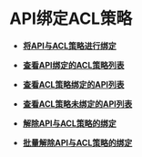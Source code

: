 # API绑定ACL策略<a name="apig-zh-api-180713091"></a>

-   **[将API与ACL策略进行绑定](将API与ACL策略进行绑定.md)**  

-   **[查看API绑定的ACL策略列表](查看API绑定的ACL策略列表.md)**  

-   **[查看ACL策略绑定的API列表](查看ACL策略绑定的API列表.md)**  

-   **[查看ACL策略未绑定的API列表](查看ACL策略未绑定的API列表.md)**  

-   **[解除API与ACL策略的绑定](解除API与ACL策略的绑定.md)**  

-   **[批量解除API与ACL策略的绑定](批量解除API与ACL策略的绑定.md)**  


